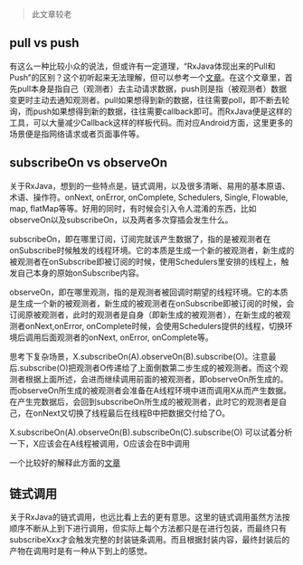> 此文章较老

## pull vs push

有这么一种比较小众的说法，但或许有一定道理，“RxJava体现出来的Pull和Push”的区别？这个初听起来无法理解，但可以参考一个[文章](https://www.uwanttolearn.com/android/pull-vs-push-imperative-vs-reactive-reactive-programming-android-rxjava2-hell-part2/)。在这个文章里，首先pull本身是指自己（观测者）去主动请求数据，push则是指（被观测者）数据变更时主动去通知观测者。pull如果想得到新的数据，往往需要poll，即不断去轮询，而push如果想得到新的数据，往往需要callback即可。而RxJava便是这样的工具，可以大量减少Callback这样的样板代码。而对应Android方面，这里更多的场景便是指网络请求或者页面事件等。

## subscribeOn vs observeOn

关于RxJava，想到的一些特点是，链式调用，以及很多清晰、易用的基本原语、术语、操作符。onNext, onError, onComplete, Schedulers, Single, Flowable, map, flatMap等等。好用的同时，有时候会引入令人混淆的东西，比如observeOn以及subscribeOn，以及两者多次穿插会发生什么。

subscribeOn，即在哪里订阅，订阅完就该产生数据了，指的是被观测者在onSubscribe时候触发的线程环境。它的本质是生成一个新的被观测者，新生成的被观测者在onSubscribe即被订阅的时候，使用Schedulers里安排的线程上，触发自己本身的原始onSubscribe内容。

observeOn，即在哪里观测，指的是观测者被回调时期望的线程环境。它的本质是生成一个新的被观测者，新生成的被观测者在onSubscribe即被订阅的时候，会订阅原被观测者，此时的观测者是自身（即新生成的被观测者），在新生成的被观测者onNext,onError, onComplete时候，会使用Schedulers提供的线程，切换环境后调用后面观测者的onNext, onError, onComplete等。

思考下复杂场景，X.subscribeOn(A).observeOn(B).subscribe(O)。注意最后.subscribe(O)把观测者O传递给了上面倒数第二步生成的被观测者。而这个观测者根据上面所述，会进而继续调用前面的被观测者，即observeOn所生成的。而observeOn所生成的被观测者会准备在A线程环境中进而调用X从而产生数据。在产生完数据后，会回到subscribeOn所生成的被观测者，此时它的观测者是自己，在onNext又切换了线程最后在线程B中把数据交付给了O。

X.subscribeOn(A).observeOn(B).subscribeOn(C).subscribe(O)
可以试着分析一下，X应该会在A线程被调用，O应该会在B中调用

一个比较好的解释此方面的[文章](https://blog.csdn.net/michael1112/article/details/78688099)

## 链式调用

关于RxJava的链式调用，也远比看上去的更有意思。这里的链式调用虽然方法按顺序不断从上到下进行调用，但实际上每个方法都只是在进行包装，而最终只有subscribeXxx才会触发完整的封装链条调用。而且根据封装内容，最终封装后的产物在调用时是有一种从下到上的感觉。
